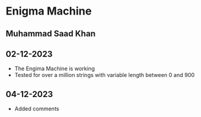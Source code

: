 # Enigma Machine
## Muhammad Saad Khan
## 02-12-2023
* The Engima Machine is working
* Tested for over a million strings with variable length between 0 and 900
## 04-12-2023
* Added comments

